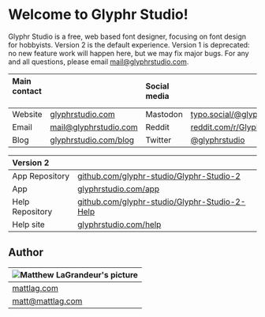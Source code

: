 # Welcome to Glyphr Studio!
Glyphr Studio is a free, web based font designer, focusing on font design for hobbyists. 
Version 2 is the default experience. Version 1 is deprecated: no new feature work will happen here, but we may fix major bugs.
For any and all questions, please email [mail@glyphrstudio.com](mailto:mail@glyphrstudio.com).

| Main contact &nbsp; &nbsp; | &nbsp; | Social media &nbsp; | &nbsp; |
| :-- | :-- | :-- | :-- |
| Website | [glyphrstudio.com](https://www.glyphrstudio.com) | Mastodon | <a rel="me" href="https://typo.social/@glyphrstudio">typo.social/@glyphrstudio</a> |
| Email | [mail@glyphrstudio.com](mailto:mail@glyphrstudio.com) | Reddit | [reddit.com/r/GlyphrStudio](https://www.reddit.com/r/GlyphrStudio/) |
| Blog | [glyphrstudio.com/blog](https://www.glyphrstudio.com/blog/) | Twitter | [@glyphrstudio](https://twitter.com/glyphrstudio) |

| Version 2 | &nbsp; |
| :-- | :-- |
| App Repository | [github.com/glyphr-studio/Glyphr-Studio-2](https://github.com/glyphr-studio/Glyphr-Studio-2) |
| App | [glyphrstudio.com/app](https://www.glyphrstudio.com/app) |
| Help Repository | [github.com/glyphr-studio/Glyphr-Studio-2-Help](https://github.com/glyphr-studio/Glyphr-Studio-2-Help) |
| Help site &nbsp; | [glyphrstudio.com/help](https://www.glyphrstudio.com/help/) |

## Author
| ![Matthew LaGrandeur's picture](https://1.gravatar.com/avatar/f6f7b963adc54db7e713d7bd5f4903ec?s=70) |
|---|
| [mattlag.com](https://mattlag.com/) |
| [matt@mattlag.com](mailto:matt@mattlag.com) |
